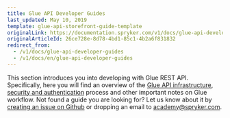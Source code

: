 ```yaml
---
title: Glue API Developer Guides
last_updated: May 10, 2019
template: glue-api-storefront-guide-template
originalLink: https://documentation.spryker.com/v1/docs/glue-api-developer-guides
originalArticleId: 26ce728e-8d78-4bd1-85c1-4b2a6f831832
redirect_from:
  - /v1/docs/glue-api-developer-guides
  - /v1/docs/en/glue-api-developer-guides
---
```


This section introduces you into developing with Glue REST API. Specifically, here you will find an overview of the [Glue API infrastructure](), [security and authentication]() process and other important notes on Glue workflow.
Not found a guide you are looking for? Let us know about it by [creating an issue on Github](https://github.com/spryker/spryker-docs/issues/new) or dropping an email to [academy@spryker.com](mailto:academy@spryker.com).
